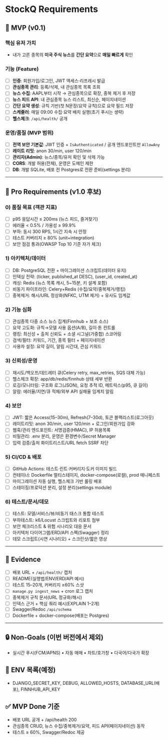 # StockQ Requirements

## 🎯 MVP (v0.1)

### 핵심 유저 가치
- 내가 고른 종목의 **미국 주식 뉴스**를 **간단 요약**으로 **매일 빠르게** 확인

### 기능 (Feature)
- [ ] **인증**: 회원가입/로그인, JWT 액세스·리프레시 발급
- [ ] **관심종목 관리**: 등록/삭제, 내 관심종목 목록 조회
- [ ] **뉴스 수집**: AAPL부터 시작 → 관심종목으로 확장, 중복 제거 후 저장
- [ ] **뉴스 피드 API**: 내 관심종목 뉴스 리스트, 최신순, 페이지네이션
- [ ] **간단 요약 생성**: 규칙 기반(첫 N문장/요약 규칙)으로 요약 필드 저장
- [ ] **스케줄러**: 매일 09:00 수집·요약 배치 실행(초기 푸시는 생략)
- [ ] **헬스체크**: `/api/health/` 공개

### 운영/품질 (MVP 범위)
- [ ] **전역 보안 기본값**: JWT 인증 + `IsAuthenticated` / 공개 엔드포인트만 `AllowAny`
- [ ] **레이트 리밋**: anon 30/min, user 120/min
- [ ] **관리자(Admin)**: 뉴스/종목/유저 확인 및 삭제 가능
- [ ] **CORS**: 개발 허용(전체), 운영은 도메인 제한
- [ ] **DB**: 개발 SQLite, 배포 전 Postgres로 전환 준비(settings 분리)

---

## 🚀 Pro Requirements (v1.0 후보)

### 0) 품질 목표 (객관 지표)
- [ ] p95 응답시간 ≤ 200ms (뉴스 피드, 즐겨찾기)
- [ ] 에러율 < 0.5% / 가용성 ≥ 99.9%
- [ ] 부하: 동시 300 RPS, 1시간 지속 시 안정
- [ ] 테스트 커버리지 ≥ 80% (unit+integration)
- [ ] 보안 점검 통과(OWASP Top 10 기준 자가 체크)

### 1) 아키텍처/데이터
- [ ] DB: PostgreSQL 전환 + 마이그레이션 스크립트(데이터 유지)
- [ ] 인덱싱 전략: (ticker, published_at DESC), (user_id, created_at)
- [ ] 캐싱: Redis (뉴스 목록 캐시, 5~15분, 키 설계 포함)
- [ ] 비동기 파이프라인: Celery+Redis (수집/요약/중복제거/랭킹)
- [ ] 중복제거: 해시/URL 정상화(NFKC, UTM 제거) + 유사도 임계값

### 2) 기능 심화
- [ ] 관심종목 다중 소스 뉴스 집계(Finnhub + 보조 소스)
- [ ] 요약 고도화: 규칙→모델 사용 옵션(A/B), 길이·톤 컨트롤
- [ ] 랭킹: 최신성 + 출처 신뢰도 + 소셜 시그널(가중합) 스코어링
- [ ] 검색/필터: 키워드, 기간, 종목 필터 + 페이지네이션
- [ ] 사용자 설정: 요약 길이, 알림 시간대, 관심 키워드

### 3) 신뢰성/운영
- [ ] 재시도/백오프/데드레터 큐(Celery retry, max_retries, SQS 대체 가능)
- [ ] 헬스체크 확장: app/db/redis/finnhub 상태 세부 반환
- [ ] 로깅/모니터링: 구조화 로그(JSON), 요청 추적 ID, 메트릭스(p95, 큐 길이)
- [ ] 알람: 에러율/지연/큐 적체/외부 API 실패율 임계치 알림

### 4) 보안
- [ ] JWT: 짧은 Access(15–30m), Refresh(7–30d), 토큰 블랙리스트(로그아웃)
- [ ] 레이트리밋: anon 30/min, user 120/min + 로그인/회원가입 강화
- [ ] 웹훅/관리 엔드포인트: 서명검증(HMAC), IP 허용목록
- [ ] 비밀관리: .env 분리, 운영은 환경변수/Secret Manager
- [ ] 입력 검증/출처 화이트리스트/URL fetch SSRF 차단

### 5) CI/CD & 배포
- [ ] GitHub Actions: 테스트·린트·커버리지·도커 이미지 빌드
- [ ] 컨테이너: Dockerfile 멀티스테이지, docker-compose(로컬), prod 매니페스트
- [ ] 마이그레이션 자동 실행, 헬스체크 기반 롤링 배포
- [ ] 스테이징/프로덕션 분리, 설정 분리(settings module)

### 6) 테스트/문서/데모
- [ ] 테스트: 모델/서비스/뷰/비동기 태스크 통합 테스트
- [ ] 부하테스트: k6/Locust 스크립트와 리포트 첨부
- [ ] 보안 체크리스트 & 위험 시나리오 대응 문서
- [ ] 아키텍처 다이어그램/ERD/API 스펙(Swagger) 정리
- [ ] 데모 스크립트(시연 시나리오) + 스크린샷/짧은 영상

---

## 📎 Evidence
- [ ] 배포 URL + `/api/health/` 캡처
- [ ] README(실행법/ENV/ERD/API 예시)
- [ ] 테스트 15–20개, 커버리지 ≥60% 스샷
- [ ] `manage.py ingest_news` + cron 로그 캡처
- [ ] 중복제거 규칙 문서(URL 정규화/해시)
- [ ] 인덱스 근거 + 핵심 쿼리 예시(EXPLAIN 1–2개)
- [ ] Swagger/Redoc `/api/schema`
- [ ] Dockerfile + docker-compose(배포는 Postgres)

---

## 🔒 Non-Goals (이번 버전에서 제외)
- 실시간 푸시(FCM/APNS) • 자동 매매 • 차트/호가창 • 다국어/다국가 확장

## 🔧 ENV 목록(예정)
- DJANGO_SECRET_KEY, DEBUG, ALLOWED_HOSTS, DATABASE_URL(배포), FINNHUB_API_KEY

## ✅ MVP Done 기준
- 배포 URL 공개 + /api/health 200
- 관심종목 CRUD, 뉴스 수집/중복제거/요약, 피드 API(페이지네이션) 동작
- 테스트 ≥ 60%, Swagger/Redoc 제공
